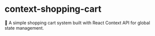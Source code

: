 # context-shopping-cart
🛒 A simple shopping cart system built with React Context API for global state management.
